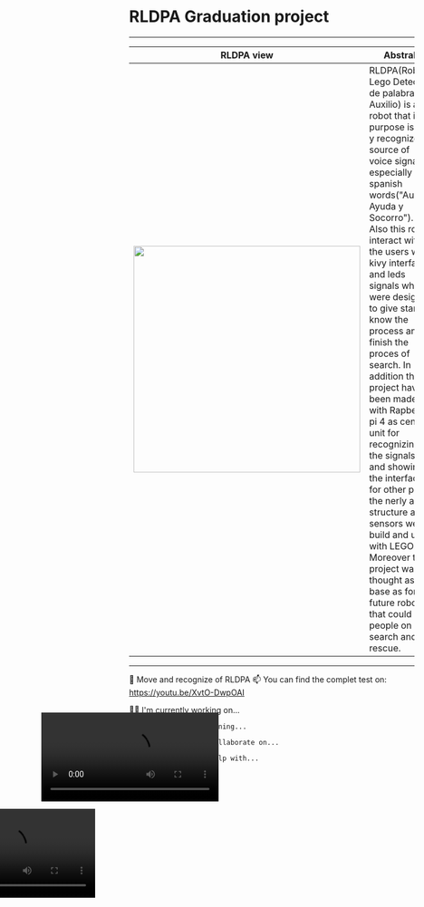 <h1>RLDPA Graduation project</h1>
<hr>

| RLDPA view            | Abstrab                                                          |
| ----------------- | ------------------------------------------------------------------ |
|<img src="https://github.com/FabianSVega/university/assets/104441426/a38df520-455d-4491-85a9-78299ce28268" alt="" width ="400dp">|RLDPA(Robot Lego Detector de palabras de Auxilio) is a robot that it purpose is find y recognize source of voice signals, especially the spanish words("Auxilio, Ayuda y Socorro"). Also this robot interact with the users with kivy interface and leds signals which were designed to give start, know the process and finish the proces of search. In addition this project have been made with  Rapberry pi 4 as central unit for recognizing the signals, and showing the interface, for other part the nerly all structure and sensors were build and used with LEGO. Moreover this project was thought as base as for future robots that could help people on search and rescue.|
<hr>

💬 Move and recognize of RLDPA
<video  style="position: absolute; transform: translate(-373px, 68px); width: 313px;" src="
"></video>
📫 You can find the complet test on: https://youtu.be/XvtO-DwpOAI


     
   👩‍💻 I'm currently working on...

      🧠 I'm currently learning...

      👯‍♀️ I'm looking to collaborate on...

      🤔 I'm looking for help with...
<video  style="position: absolute; transform: translate(-373px, 68px); width: 313px;" src="
"></video>   
   </div>
    
